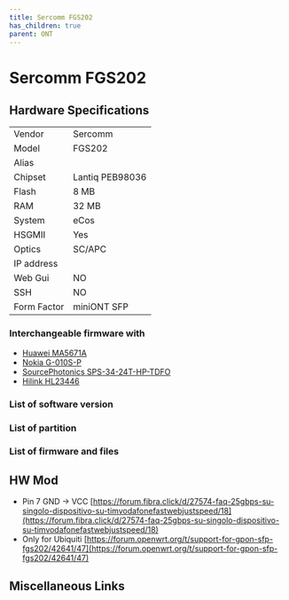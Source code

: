 ```yaml
---
title: Sercomm FGS202
has_children: true
parent: ONT
---
```


# Sercomm FGS202

## Hardware Specifications

|          |               |
|----------|---------------|
| Vendor   | Sercomm        |
| Model    | FGS202      |
| Alias | |
| Chipset  | Lantiq PEB98036 |
| Flash | 8 MB |
| RAM | 32 MB |
| System | eCos |
| HSGMII | Yes |
| Optics | SC/APC |
| IP address |   |
| Web Gui | NO |
| SSH | NO |
| Form Factor | miniONT SFP |

### Interchangeable firmware with

- [Huawei MA5671A](ont-huawei-ma5671a)
- [Nokia G-010S-P](ont-nokia-g-s010s-p)
- [SourcePhotonics SPS-34-24T-HP-TDFO](ont-SourcePhotonics-SPS-34-24T-HP-TDFO)
- [Hilink HL23446](ont-Hilink-HL23446)

### List of software version
### List of partition
### List of firmware and files

## HW Mod

- Pin 7 GND -> VCC [https://forum.fibra.click/d/27574-faq-25gbps-su-singolo-dispositivo-su-timvodafonefastwebjustspeed/18](https://forum.fibra.click/d/27574-faq-25gbps-su-singolo-dispositivo-su-timvodafonefastwebjustspeed/18)
- Only for Ubiquiti [https://forum.openwrt.org/t/support-for-gpon-sfp-fgs202/42641/47](https://forum.openwrt.org/t/support-for-gpon-sfp-fgs202/42641/47)

## Miscellaneous Links

